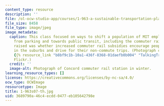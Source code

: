 ```yaml
---
content_type: resource
description: ''
file: /ol-ocw-studio-app/courses/1-963-a-sustainable-transportation-plan-for-mit-spring-2007/3689790a46c4ecdd0477eb105642798e_1-963s07-th.jpg
file_size: 8458
file_type: image/jpeg
image_metadata:
  caption: This class focused on ways to shift a population of MIT employees away
    from parking and towards public transit, including the commuter rail. One question
    raised was whether increased commuter rail subsidies encourage people to live
    in the suburbs and drive for their non-commute trips. (Photograph courtesy of
    {{% resource_link "b8bf9c1b-10a1-436f-8368-01daefb0b004" "TalkingTree" %}} on
    Flickr.)
  credit: ''
  image-alt: Photograph of Concord commuter rail station in winter.
learning_resource_types: []
license: https://creativecommons.org/licenses/by-nc-sa/4.0/
ocw_type: OCWImage
resourcetype: Image
title: 1-963s07-th.jpg
uid: 3689790a-46c4-ecdd-0477-eb105642798e
---
```

